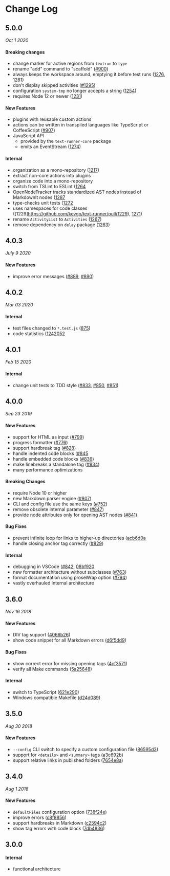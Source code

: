 # Change Log

## 5.0.0

_Oct 1 2020_

#### Breaking changes

- change marker for active regions from `textrun` to `type`
- rename "add" command to "scaffold"
  ([#900](https://github.com/kevgo/text-runner/pull/900))
- always keeps the workspace around, emptying it before test runs
  ([1276](https://github.com/kevgo/text-runner/pull/1276),
  [1281](https://github.com/kevgo/text-runner/pull/1281))
- don't display skipped activities ([#1295](https://github.com/kevgo/text-runner/pull/1295))
- configuration `system-tmp` no longer accepts a string ([1254](https://github.com/kevgo/text-runner/pull/1254))
- requires Node 12 or newer ([1231](https://github.com/kevgo/text-runner/pull/1231))

#### New Features

- plugins with reusable custom actions
- actions can be written in transpiled languages like TypeScript or CoffeeScript
  ([#907](https://github.com/kevgo/text-runner/pull/907))
- JavaScript API
  - provided by the `text-runner-core` package
  - emits an EventStream ([1274](https://github.com/kevgo/text-runner/pull/1274))

#### Internal

- organization as a mono-repository
  ([1217](https://github.com/kevgo/text-runner/pull/1217))
- extract non-core actions into plugins
- organize code into a mono-repository
- switch from TSLint to ESLint ([1264](https://github.com/kevgo/text-runner/pull/1264)
- OpenNodeTracker tracks standardized AST nodes instead of MarkdownIt nodes
  ([1287](https://github.com/kevgo/text-runner/pull/1287)
- type-checks unit tests ([1272](https://github.com/kevgo/text-runner/pull/1272)
- uses namespaces for code classes
  ([1229]https://github.com/kevgo/text-runner/pull/1229),
  [1271](https://github.com/kevgo/text-runner/pull/1271))
- rename `ActivityList` to `Activities` ([1267](https://github.com/kevgo/text-runner/pull/1267))
- remove dependency on `delay` package ([1263](https://github.com/kevgo/text-runner/pull/1263))



## 4.0.3

_July 9 2020_

#### New Features

- improve error messages ([#889](https://github.com/kevgo/text-runner/pull/889),
  [#890](https://github.com/kevgo/text-runner/pull/890))

## 4.0.2

_Mar 03 2020_

#### Internal

- test files changed to `*.test.js`
  ([875](https://github.com/kevgo/text-runner/pull/875))
- code statistics
  ([1242052](https://github.com/kevgo/text-runner/commit/12420526c81437407fbc57415ec5195092bc7a07)

## 4.0.1

_Feb 15 2020_

#### Internal

- change unit tests to TDD style
  ([#833](https://github.com/kevgo/text-runner/pull/833/files),
  [#850](https://github.com/kevgo/text-runner/pull/850),
  [#851](https://github.com/kevgo/text-runner/pull/851))

## 4.0.0

_Sep 23 2019_

#### New Features

- support for HTML as input
  ([#799](https://github.com/kevgo/text-runner/pull/799))
- progress formatter ([#776](https://github.com/kevgo/text-runner/pull/776))
- support hardbreak tag ([#828](https://github.com/kevgo/text-runner/pull/828))
- handle indented code blocks
  ([#845](https://github.com/kevgo/text-runner/pull/845/files)
- handle embedded code blocks
  ([#836](https://github.com/kevgo/text-runner/pull/836))
- make linebreaks a standalone tag
  ([#834](https://github.com/kevgo/text-runner/pull/834))
- many performance optimizations

#### Breaking Changes

- require Node 10 or higher
- new Markdown parser engine
  ([#807](https://github.com/kevgo/text-runner/pull/807))
- CLI and config file use the same keys
  ([#752](https://github.com/kevgo/text-runner/pull/752))
- remove obsolete internal parameter
  ([#847](https://github.com/kevgo/text-runner/pull/847))
- provide node attributes only for opening AST nodes
  ([#841](https://github.com/kevgo/text-runner/pull/841))

#### Bug Fixes

- prevent infinite loop for links to higher-up directories
  ([acb6d0a](https://github.com/kevgo/text-runner/commit/acb6d0a02552b8e791061451e53a96f7770f22a7)
- handle closing anchor tag correctly
  ([#829](https://github.com/kevgo/text-runner/pull/829/files))

#### Internal

- debugging in VSCode ([#842](https://github.com/kevgo/text-runner/pull/842),
  [08bf920](https://github.com/kevgo/text-runner/commit/08bf920d3ab16ac955622d4c0127a885181ea949)
- new formatter architecture without subclasses
  ([#763](https://github.com/kevgo/text-runner/pull/763))
- format documentation using proseWrap option
  ([#794](https://github.com/kevgo/text-runner/pull/794))
- vastly overhauled internal architecture

## 3.6.0

_Nov 16 2018_

#### New Features

- DIV tag support
  ([4066b26](https://github.com/kevgo/text-runner/commit/4066b26c9cd1d5060dff3aad141ce6031d7ce5f6))
- show code snippet for all Markdown errors
  ([d6f5dd9](https://github.com/kevgo/text-runner/commit/d6f5dd9c74bf315bebaf7b86a3b0acbb7a133fef))

#### Bug Fixes

- show correct error for missing opening tags
  ([4cf3571](https://github.com/kevgo/text-runner/commit/4cf35712e66f38157bc76db6d5985d03fb6fcd04))
- verify all Make commands
  ([5a25648](https://github.com/kevgo/text-runner/commit/5a25648155ecddd515e94e0492e23cbdd60a2c81))

#### Internal

- switch to TypeScript
  ([621e290](https://github.com/kevgo/text-runner/commits/master?after=621e29099e73fa7bbc818088e003b5d3ade5b916+34))
- Windows compatible Makefile
  ([d24d089](https://github.com/kevgo/text-runner/commit/d24d0898f72b58279e424e1ba2e418cd7b64cf79))

## 3.5.0

_Aug 30 2018_

#### New Features

- `--config` CLI switch to specify a custom configuration file
  ([86595d3](https://github.com/kevgo/text-runner/commit/86595d36f93ad9383ff65ff4daa3faf58be8de1d))
- support for `<details>` and `<summary>` tags
  ([a3c692b](https://github.com/kevgo/text-runner/commit/a3c692b5839bda17a543992a7eb322ef94b02c64))
- support relative links in published folders
  ([7654e8a](https://github.com/kevgo/text-runner/commit/7654e8aa5715d617092ec122a260048d869154c5))

## 3.4.0

_Aug 1 2018_

#### New Features

- `defaultFiles` configuration option
  ([738f24e](https://github.com/kevgo/text-runner/commit/738f24ef9709780b0bf52cbefa04dfb6c6077f36))
- improve errors
  ([c8f8856](https://github.com/kevgo/text-runner/commit/c8f8856e2b75caf0e3709bc2425519d0df2b6408))
- support hardbreaks in Markdown
  ([c2594c2](https://github.com/kevgo/text-runner/commit/c2594c278a68d1b84867d468e12101b937927c91))
- show tag errors with code block
  ([7db4836](https://github.com/kevgo/text-runner/commit/7db4836be28e81da331d1d515197000402a92eab))

## 3.0.0

#### Internal

- functional architecture
